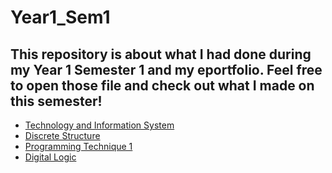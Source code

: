 # Year1_Sem1
## This repository is about what I had done during my Year 1 Semester 1 and my eportfolio. Feel free to open those file and check out what I made on this semester!

- <a href="https://github.com/kwei05/Year1_Sem1/tree/main/SECP1513%20TECHNOLOGY%20AND%20INFORMATION%20SYSTEM">Technology and Information System</a>
- <a href="https://github.com/kwei05/Year1_Sem1/tree/main/SECI1013%20DISCRETE%20STRUCTURE">Discrete Structure</a>
- <a href="https://github.com/kwei05/Year1_Sem1/tree/main/SECJ1013%20PROGRAMMING%20TECHNIQUE%20I">Programming Technique 1</a>
- <a href="https://github.com/kwei05/Year1_Sem1/tree/main/SECR1013%20DIGITAL%20LOGIC">Digital Logic</a>
